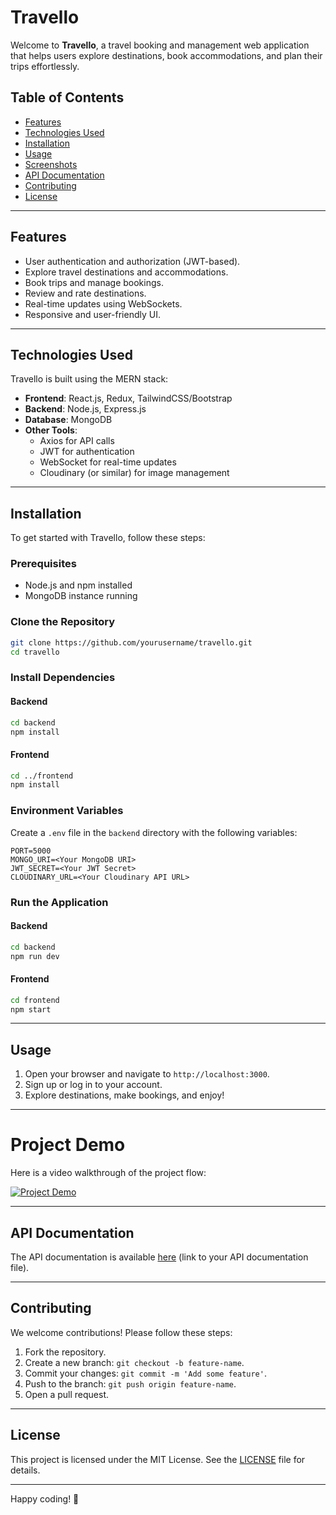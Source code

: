 # Travello

Welcome to **Travello**, a travel booking and management web application that helps users explore destinations, book accommodations, and plan their trips effortlessly.

## Table of Contents
- [Features](#features)
- [Technologies Used](#technologies-used)
- [Installation](#installation)
- [Usage](#usage)
- [Screenshots](#screenshots)
- [API Documentation](#api-documentation)
- [Contributing](#contributing)
- [License](#license)

---

## Features
- User authentication and authorization (JWT-based).
- Explore travel destinations and accommodations.
- Book trips and manage bookings.
- Review and rate destinations.
- Real-time updates using WebSockets.
- Responsive and user-friendly UI.

---

## Technologies Used
Travello is built using the MERN stack:

- **Frontend**: React.js, Redux, TailwindCSS/Bootstrap
- **Backend**: Node.js, Express.js
- **Database**: MongoDB
- **Other Tools**:
  - Axios for API calls
  - JWT for authentication
  - WebSocket for real-time updates
  - Cloudinary (or similar) for image management

---

## Installation

To get started with Travello, follow these steps:

### Prerequisites
- Node.js and npm installed
- MongoDB instance running

### Clone the Repository
```bash
git clone https://github.com/yourusername/travello.git
cd travello
```

### Install Dependencies
#### Backend
```bash
cd backend
npm install
```

#### Frontend
```bash
cd ../frontend
npm install
```

### Environment Variables
Create a `.env` file in the `backend` directory with the following variables:
```env
PORT=5000
MONGO_URI=<Your MongoDB URI>
JWT_SECRET=<Your JWT Secret>
CLOUDINARY_URL=<Your Cloudinary API URL>
```

### Run the Application
#### Backend
```bash
cd backend
npm run dev
```

#### Frontend
```bash
cd frontend
npm start
```

---

## Usage
1. Open your browser and navigate to `http://localhost:3000`.
2. Sign up or log in to your account.
3. Explore destinations, make bookings, and enjoy!

---

# Project Demo



Here is a video walkthrough of the project flow:

[![Project Demo](![Image](https://github.com/user-attachments/assets/3a71d599-bb15-4a4d-88e9-6213d59f66e0))](https://drive.google.com/file/d/1WYjCjMqRREbPm7TXLvtgQvoJlELL33XH/view?usp=sharing)



---

## API Documentation
The API documentation is available [here](API_DOCUMENTATION.md) (link to your API documentation file).

---

## Contributing
We welcome contributions! Please follow these steps:
1. Fork the repository.
2. Create a new branch: `git checkout -b feature-name`.
3. Commit your changes: `git commit -m 'Add some feature'`.
4. Push to the branch: `git push origin feature-name`.
5. Open a pull request.

---

## License
This project is licensed under the MIT License. See the [LICENSE](LICENSE) file for details.

---

Happy coding! 🚀

 
 
